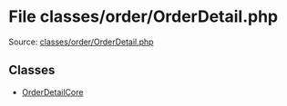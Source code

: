 File classes/order/OrderDetail.php
=========

Source: [classes/order/OrderDetail.php](https://github.com/PrestaShop/PrestaShop/blob/1.6.0.1/classes/order/OrderDetail.php)


Classes
-------

* [OrderDetailCore](class.OrderDetailCore.md)

